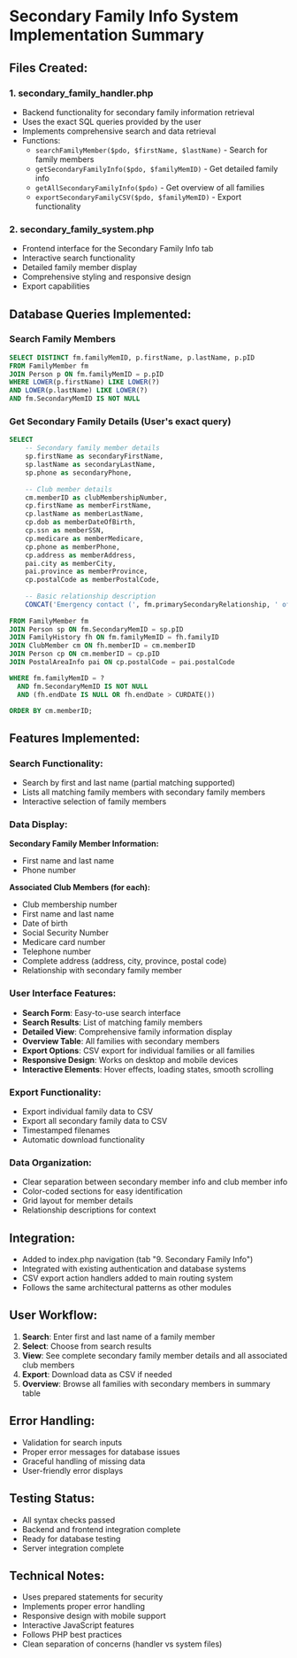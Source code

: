 # Secondary Family Info System Implementation Summary

## Files Created:

### 1. secondary_family_handler.php
- Backend functionality for secondary family information retrieval
- Uses the exact SQL queries provided by the user
- Implements comprehensive search and data retrieval
- Functions:
  - `searchFamilyMember($pdo, $firstName, $lastName)` - Search for family members
  - `getSecondaryFamilyInfo($pdo, $familyMemID)` - Get detailed family info
  - `getAllSecondaryFamilyInfo($pdo)` - Get overview of all families
  - `exportSecondaryFamilyCSV($pdo, $familyMemID)` - Export functionality

### 2. secondary_family_system.php
- Frontend interface for the Secondary Family Info tab
- Interactive search functionality
- Detailed family member display
- Comprehensive styling and responsive design
- Export capabilities

## Database Queries Implemented:

### Search Family Members
```sql
SELECT DISTINCT fm.familyMemID, p.firstName, p.lastName, p.pID
FROM FamilyMember fm
JOIN Person p ON fm.familyMemID = p.pID
WHERE LOWER(p.firstName) LIKE LOWER(?) 
AND LOWER(p.lastName) LIKE LOWER(?)
AND fm.SecondaryMemID IS NOT NULL
```

### Get Secondary Family Details (User's exact query)
```sql
SELECT 
    -- Secondary family member details
    sp.firstName as secondaryFirstName,
    sp.lastName as secondaryLastName,
    sp.phone as secondaryPhone,
    
    -- Club member details
    cm.memberID as clubMembershipNumber,
    cp.firstName as memberFirstName,
    cp.lastName as memberLastName,
    cp.dob as memberDateOfBirth,
    cp.ssn as memberSSN,
    cp.medicare as memberMedicare,
    cp.phone as memberPhone,
    cp.address as memberAddress,
    pai.city as memberCity,
    pai.province as memberProvince,
    cp.postalCode as memberPostalCode,
    
    -- Basic relationship description
    CONCAT('Emergency contact (', fm.primarySecondaryRelationship, ' of primary guardian)') as relationshipWithSecondary
    
FROM FamilyMember fm
JOIN Person sp ON fm.SecondaryMemID = sp.pID
JOIN FamilyHistory fh ON fm.familyMemID = fh.familyID  
JOIN ClubMember cm ON fh.memberID = cm.memberID
JOIN Person cp ON cm.memberID = cp.pID
JOIN PostalAreaInfo pai ON cp.postalCode = pai.postalCode

WHERE fm.familyMemID = ?
  AND fm.SecondaryMemID IS NOT NULL
  AND (fh.endDate IS NULL OR fh.endDate > CURDATE())

ORDER BY cm.memberID;
```

## Features Implemented:

### Search Functionality:
- Search by first and last name (partial matching supported)
- Lists all matching family members with secondary family members
- Interactive selection of family members

### Data Display:
**Secondary Family Member Information:**
- First name and last name
- Phone number

**Associated Club Members (for each):**
- Club membership number
- First name and last name
- Date of birth
- Social Security Number
- Medicare card number
- Telephone number
- Complete address (address, city, province, postal code)
- Relationship with secondary family member

### User Interface Features:
- **Search Form**: Easy-to-use search interface
- **Search Results**: List of matching family members
- **Detailed View**: Comprehensive family information display
- **Overview Table**: All families with secondary members
- **Export Options**: CSV export for individual families or all families
- **Responsive Design**: Works on desktop and mobile devices
- **Interactive Elements**: Hover effects, loading states, smooth scrolling

### Export Functionality:
- Export individual family data to CSV
- Export all secondary family data to CSV
- Timestamped filenames
- Automatic download functionality

### Data Organization:
- Clear separation between secondary member info and club member info
- Color-coded sections for easy identification
- Grid layout for member details
- Relationship descriptions for context

## Integration:
- Added to index.php navigation (tab "9. Secondary Family Info")
- Integrated with existing authentication and database systems
- CSV export action handlers added to main routing system
- Follows the same architectural patterns as other modules

## User Workflow:
1. **Search**: Enter first and last name of a family member
2. **Select**: Choose from search results
3. **View**: See complete secondary family member details and all associated club members
4. **Export**: Download data as CSV if needed
5. **Overview**: Browse all families with secondary members in summary table

## Error Handling:
- Validation for search inputs
- Proper error messages for database issues
- Graceful handling of missing data
- User-friendly error displays

## Testing Status:
- All syntax checks passed
- Backend and frontend integration complete
- Ready for database testing
- Server integration complete

## Technical Notes:
- Uses prepared statements for security
- Implements proper error handling
- Responsive design with mobile support
- Interactive JavaScript features
- Follows PHP best practices
- Clean separation of concerns (handler vs system files)
